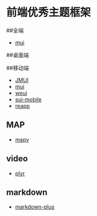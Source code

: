 # 前端优秀主题框架

##全端
+ [mui](https://github.com/muicss/mui)


##桌面端

##移动端
+ [JMUI](https://github.com/AlloyTeam/JMUI)
+ [mui](https://github.com/dcloudio/mui)
+ [weui](https://github.com/weui/weui)
+ [sui-mobile](https://github.com/sdc-alibaba/SUI-Mobile)
+ [reapp](https://github.com/reapp/reapp)
## MAP
+ [mapv](https://github.com/huiyan-fe/mapv)


## video
+ [plyr](https://github.com/Selz/plyr)


## markdown
+ [markdown-plus](https://github.com/tylingsoft/markdown-plus)
